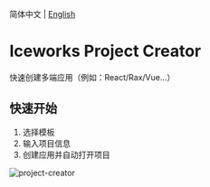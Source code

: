 简体中文 | [English](./README.en.md)

# Iceworks Project Creator

快速创建多端应用（例如：React/Rax/Vue...）

## 快速开始

1. 选择模板
2. 输入项目信息
3. 创建应用并自动打开项目

![project-creator](https://img.alicdn.com/tfs/TB1hCMnJuT2gK0jSZFvXXXnFXXa-1378-874.gif)
